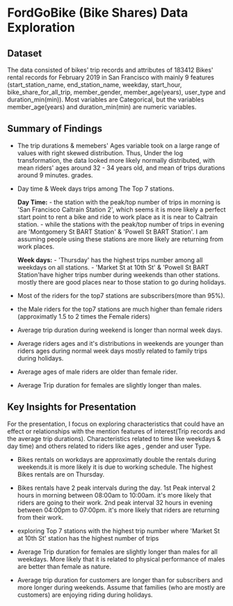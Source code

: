 # FordGoBike (Bike Shares)  Data Exploration

## Dataset

The data consisted of bikes' trip records and attributes of 183412 Bikes' rental records for February 2019 in San Francisco with mainly 9 features (start_station_name, end_station_name, weekday, start_hour, bike_share_for_all_trip, member_gender, member_age(years), user_type and duration_min(min)).
Most variables are Categorical, but the variables member_age(years) and duration_min(min) are numeric variables.

## Summary of Findings

- The trip durations & memebers' Ages variable took on a large range of values with right skewed distribution. Thus, Under the log transformation, the data looked more likely normally distributed, with mean riders' ages around 32 - 34 years old, and mean of trips durations around 9 minutes.
grades.

- Day time & Week days trips among The Top 7 stations.

    **Day Time:**
       - the station with the peak/top number of trips in morning is 'San Francisco Caltrain Station 2', which seems it is more likely a perfect start point to rent a bike and ride to work place as it is near to Caltrain station.
       - while the stations with the peak/top number of trips in evening are 'Montgomery St BART Station' & 'Powell St BART Station'. I am assuming people using these stations are more likely are returning from work places.

    **Week days:**
       - 'Thursday' has the highest trips number among all weekdays on all stations.
       -  'Market St at 10th St' & 'Powell St BART Station'have higher trips number during weekends than other stations. mostly there are good places near to those station to go during holidays.

- Most of the riders for the top7 stations are subscribers(more than 95%).
- the Male riders for the top7 stations are much higher than female riders (approximatly 1.5 to 2 times the Female riders)
- Average trip duration during weekend is longer than normal week days.
- Average riders ages and it's distributions in weekends are younger than riders ages during normal week days mostly related to family trips during holidays.
- Average ages of male riders are older than female rider.
- Average Trip duration for females are slightly longer than males.

## Key Insights for Presentation

For the presentation, I focus on exploring characteristics that could have an effect or relationships with the mention features of interest(Trip records and the average trip durations). Characteristics related to time like weekdays & day time) and others related to riders like ages , gender and user Type.

- Bikes rentals on workdays are approximatly double the rentals during weekends.it is more likely it is due to working schedule. The highest Bikes rentals are on Thursday.
- Bikes rentals have 2 peak intervals during the day.
       1st Peak interval 2 hours in morning between 08:00am to 10:00am. it's more likely that riders are going to their work.
       2nd peak interval 32 hours in evening between 04:00pm to 07:00pm. it's more likely that riders are returning from their work.

- exploring Top 7 stations with the highest trip number where 'Market St at 10th St' station has the highest number of trips

- Average Trip duration for females are slightly longer than males for all weekdays. More likely that it is related to physical performance of males are better than female as nature.

- Average trip duration for customers are longer than for subscribers and more longer during weekends. Assume that families (who are mostly are customers) are enjoying riding during holidays.

